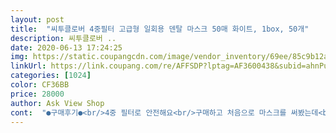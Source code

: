 ```yaml
---
layout: post 
title:  "씨투클로버 4중필터 고급형 일회용 덴탈 마스크 50매 화이트, 1box, 50개" 
description: 씨투클로버 ..
date: 2020-06-13 17:24:25 
img: https://static.coupangcdn.com/image/vendor_inventory/69ee/85c9b12aaae39cab8f5bf2274b9f892892b25d6cf22aac93d9262effcca6.png 
linkUrl: https://link.coupang.com/re/AFFSDP?lptag=AF3600438&subid=ahnPublicAsk&pageKey=1638859195&itemId=2794839552&vendorItemId=70784514372&traceid=V0-113-8870f03815e6fc94 
categories: [1024] 
color: CF36BB 
price: 28000 
author: Ask View Shop 
cont:  "●구매후기●<br/>4중 필터로 안전해요<br/>구매하고 처음으로 마스크를 써봤는데<br/>냄새 날까봐 걱정했는데 냄새도 안나고 피부에 다아도<br/>두번째 시켯는데 두툼하고 좋아요:)<br/>자극이 없어서 좋아요^^<br/>착용감이 좋아요 가격대비 수량도 많고<br/>" 
---
```

